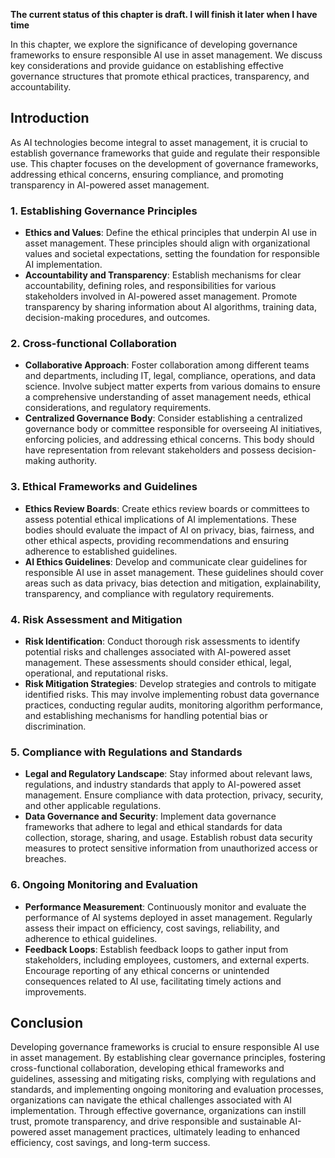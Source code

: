 **The current status of this chapter is draft. I will finish it later when I have time**

In this chapter, we explore the significance of developing governance frameworks to ensure responsible AI use in asset management. We discuss key considerations and provide guidance on establishing effective governance structures that promote ethical practices, transparency, and accountability.

Introduction
------------

As AI technologies become integral to asset management, it is crucial to establish governance frameworks that guide and regulate their responsible use. This chapter focuses on the development of governance frameworks, addressing ethical concerns, ensuring compliance, and promoting transparency in AI-powered asset management.

### 1. Establishing Governance Principles

* **Ethics and Values**: Define the ethical principles that underpin AI use in asset management. These principles should align with organizational values and societal expectations, setting the foundation for responsible AI implementation.
* **Accountability and Transparency**: Establish mechanisms for clear accountability, defining roles, and responsibilities for various stakeholders involved in AI-powered asset management. Promote transparency by sharing information about AI algorithms, training data, decision-making procedures, and outcomes.

### 2. Cross-functional Collaboration

* **Collaborative Approach**: Foster collaboration among different teams and departments, including IT, legal, compliance, operations, and data science. Involve subject matter experts from various domains to ensure a comprehensive understanding of asset management needs, ethical considerations, and regulatory requirements.
* **Centralized Governance Body**: Consider establishing a centralized governance body or committee responsible for overseeing AI initiatives, enforcing policies, and addressing ethical concerns. This body should have representation from relevant stakeholders and possess decision-making authority.

### 3. Ethical Frameworks and Guidelines

* **Ethics Review Boards**: Create ethics review boards or committees to assess potential ethical implications of AI implementations. These bodies should evaluate the impact of AI on privacy, bias, fairness, and other ethical aspects, providing recommendations and ensuring adherence to established guidelines.
* **AI Ethics Guidelines**: Develop and communicate clear guidelines for responsible AI use in asset management. These guidelines should cover areas such as data privacy, bias detection and mitigation, explainability, transparency, and compliance with regulatory requirements.

### 4. Risk Assessment and Mitigation

* **Risk Identification**: Conduct thorough risk assessments to identify potential risks and challenges associated with AI-powered asset management. These assessments should consider ethical, legal, operational, and reputational risks.
* **Risk Mitigation Strategies**: Develop strategies and controls to mitigate identified risks. This may involve implementing robust data governance practices, conducting regular audits, monitoring algorithm performance, and establishing mechanisms for handling potential bias or discrimination.

### 5. Compliance with Regulations and Standards

* **Legal and Regulatory Landscape**: Stay informed about relevant laws, regulations, and industry standards that apply to AI-powered asset management. Ensure compliance with data protection, privacy, security, and other applicable regulations.
* **Data Governance and Security**: Implement data governance frameworks that adhere to legal and ethical standards for data collection, storage, sharing, and usage. Establish robust data security measures to protect sensitive information from unauthorized access or breaches.

### 6. Ongoing Monitoring and Evaluation

* **Performance Measurement**: Continuously monitor and evaluate the performance of AI systems deployed in asset management. Regularly assess their impact on efficiency, cost savings, reliability, and adherence to ethical guidelines.
* **Feedback Loops**: Establish feedback loops to gather input from stakeholders, including employees, customers, and external experts. Encourage reporting of any ethical concerns or unintended consequences related to AI use, facilitating timely actions and improvements.

Conclusion
----------

Developing governance frameworks is crucial to ensure responsible AI use in asset management. By establishing clear governance principles, fostering cross-functional collaboration, developing ethical frameworks and guidelines, assessing and mitigating risks, complying with regulations and standards, and implementing ongoing monitoring and evaluation processes, organizations can navigate the ethical challenges associated with AI implementation. Through effective governance, organizations can instill trust, promote transparency, and drive responsible and sustainable AI-powered asset management practices, ultimately leading to enhanced efficiency, cost savings, and long-term success.
